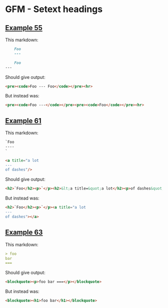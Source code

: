 # GFM - Setext headings

## [Example 55](https://spec.commonmark.org/0.29/#example-55)

This markdown:

````````````markdown
    Foo
    ---

    Foo
---

````````````

Should give output:

````````````html
<pre><code>Foo --- Foo</code></pre><hr>
````````````

But instead was:

````````````html
<pre><code>Foo ---</code></pre><pre><code>Foo</code></pre><hr>
````````````
## [Example 61](https://spec.commonmark.org/0.29/#example-61)

This markdown:

````````````markdown
`Foo
----
`

<a title="a lot
---
of dashes"/>

````````````

Should give output:

````````````html
<h2>`Foo</h2><p>`</p><h2>&lt;a title=&quot;a lot</h2><p>of dashes&quot;/&gt;</p>
````````````

But instead was:

````````````html
<h2>`Foo</h2><p>`</p><a title="a lot
---
of dashes"></a>
````````````
## [Example 63](https://spec.commonmark.org/0.29/#example-63)

This markdown:

````````````markdown
> foo
bar
===

````````````

Should give output:

````````````html
<blockquote><p>foo bar ===</p></blockquote>
````````````

But instead was:

````````````html
<blockquote><h1>foo bar</h1></blockquote>
````````````

